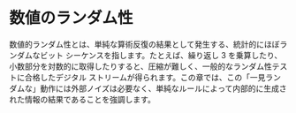 # 数値のランダム性

数値的ランダム性とは、単純な算術反復の結果として発生する、統計的にほぼランダムなビット シーケンスを指します。たとえば、繰り返し 3 を乗算したり、小数部分を対数的に取得したりすると、圧縮が難しく、一般的なランダム性テストに合格したデジタル ストリームが得られます。この章では、この「一見ランダムな」動作には外部ノイズは必要なく、単純なルールによって内部的に生成された情報の結果であることを強調します。